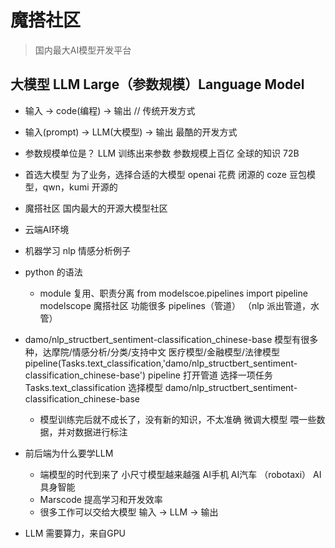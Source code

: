 # 魔搭社区
> 国内最大AI模型开发平台

## 大模型 LLM Large（参数规模）Language Model
- 输入 -> code(编程) -> 输出 // 传统开发方式
- 输入(prompt) -> LLM(大模型) -> 输出 最酷的开发方式
- 参数规模单位是？ LLM 训练出来参数 参数规模上百亿 全球的知识 72B

- 首选大模型
  为了业务，选择合适的大模型
    openai 花费 闭源的
    coze 豆包模型，qwn，kumi 开源的
- 魔搭社区
  国内最大的开源大模型社区

- 云端AI环境
- 机器学习 nlp
  情感分析例子 
- python 的语法
  - module 复用、职责分离
   from modelscoe.pipelines import pipeline
   modelscope 魔搭社区 功能很多 pipelines（管道） （nlp 派出管道，水管）

- damo/nlp_structbert_sentiment-classification_chinese-base
  模型有很多种，达摩院/情感分析/分类/支持中文
  医疗模型/金融模型/法律模型
  pipeline(Tasks.text_classification,'damo/nlp_structbert_sentiment-classification_chinese-base')
  pipeline 打开管道
  选择一项任务  Tasks.text_classification 
  选择模型 damo/nlp_structbert_sentiment-classification_chinese-base 

  - 模型训练完后就不成长了，没有新的知识，不太准确 
    微调大模型  喂一些数据，并对数据进行标注

- 前后端为什么要学LLM
  - 端模型的时代到来了
    小尺寸模型越来越强  AI手机 AI汽车 （robotaxi） AI具身智能
  - Marscode 提高学习和开发效率
  - 很多工作可以交给大模型
    输入 -> LLM -> 输出

- LLM 需要算力，来自GPU